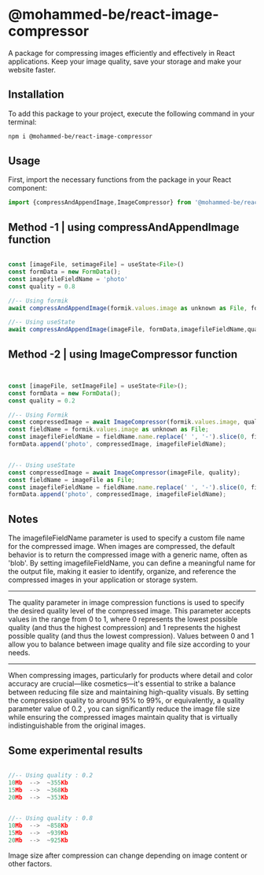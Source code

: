 # @mohammed-be/react-image-compressor

A package for compressing images efficiently and effectively in React applications.
Keep your image quality, save your storage and make your website faster.

## Installation
To add this package to your project, execute the following command in your terminal:

```bash
npm i @mohammed-be/react-image-compressor

```
## Usage

First, import the necessary functions from the package in your React component:

```javascript
import {compressAndAppendImage,ImageCompressor} from '@mohammed-be/react-image-compressor';

```
 ## Method -1 | using compressAndAppendImage function            

```javascript

const [imageFile, setimageFile] = useState<File>()
const formData = new FormData();
const imagefileFieldName = 'photo'
const quality = 0.8

//-- Using formik
await compressAndAppendImage(formik.values.image as unknown as File, formData,imagefileFieldName,quality)

//-- Using useState
await compressAndAppendImage(imageFile, formData,imagefileFieldName,quality)

```
 ## Method -2 | using ImageCompressor function                   

```javascript


const [imageFile, setImageFile] = useState<File>();
const formData = new FormData();
const quality = 0.2

//-- Using Formik
const compressedImage = await ImageCompressor(formik.values.image, quality);
const fieldName = formik.values.image as unknown as File;
const imagefileFieldName = fieldName.name.replace(' ', '-').slice(0, fieldName.name.lastIndexOf('.')) + '.webp';
formData.append('photo', compressedImage, imagefileFieldName);


//-- Using useState
const compressedImage = await ImageCompressor(imageFile, quality);
const fieldName = imageFile as File;
const imagefileFieldName = fieldName.name.replace(' ', '-').slice(0, fieldName.name.lastIndexOf('.')) + '.webp';
formData.append('photo', compressedImage, imagefileFieldName);

```
 ## Notes

 The imagefileFieldName parameter is used to specify a custom file name for the compressed image. When images are compressed, the default behavior is to return the compressed image with a generic name, often as 'blob'. By setting imagefileFieldName, you can define a meaningful name for the output file, making it easier to identify, organize, and reference the compressed images in your application or storage system.

 --------------
 
The quality parameter in image compression functions is used to specify the desired quality level of the compressed image. This parameter accepts values in the range from 0 to 1, where 0 represents the lowest possible quality (and thus the highest compression) and 1 represents the highest possible quality (and thus the lowest compression). Values between 0 and 1 allow you to balance between image quality and file size according to your needs.

---------------

When compressing images, particularly for products where detail and color accuracy are crucial—like cosmetics—it's essential to strike a balance between reducing file size and maintaining high-quality visuals. By setting the compression quality to around 95% to 99%, or equivalently, a quality parameter value of 0.2 , you can significantly reduce the image file size while ensuring the compressed images maintain quality that is virtually indistinguishable from the original images.


 ## Some experimental results

```javascript

//-- Using quality : 0.2
10Mb  -->  ~355Kb
15Mb  -->  ~368Kb
20Mb  -->  ~353Kb


//-- Using quality : 0.8
10Mb  -->  ~858Kb
15Mb  -->  ~939Kb
20Mb  -->  ~925Kb


```
Image size after compression can change depending on image content or other factors.

